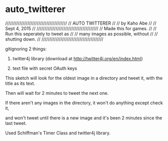 # auto_twitterer

///////////////////////////////////////
//         AUTO TWITTERER            //
//          by Kaho Abe              //
//          Sept 4, 2015             //
///////////////////////////////////////
// Made this for games.              //
// Run this seperately to tweet as   //
// many images as possible, without  //
// shutting down.                    //
///////////////////////////////////////

gitignoring 2 things:

1. twitter4j library (download at http://twitter4j.org/en/index.html)

2. text file with secret OAuth keys

This sketch will look for the oldest image in a directory and tweet it, with the title as its text. 

Then will wait for 2 minutes to tweet the next one. 

If there aren't any images in the directory, it won't do anything except check it,

and won't tweet until there is a new image and it's been 2 minutes since the last tweet. 

Used Schiffman's Timer Class and twitter4j library.
